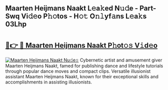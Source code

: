 ## Maarten Heijmans Naakt L𝚎a𝚔ed N𝚞𝚍e - Part-Swq Vi𝚍𝚎o P𝚑𝚘tos - H𝚘𝚝 O𝚗𝚕yf𝚊ns L𝚎a𝚔s 03Lhp

# <h2><a href="http://kfd23jl.oniu.top/?m=Maarten+Heijmans+Naakt">🔗👉 🔴 Maarten Heijmans Naakt P𝚑ot𝚘𝚜 V𝚒d𝚎o</a></h2>

[![Maarten Heijmans Naakt Nu𝚍e𝚜](https://i.imgur.com/0qMVB7G.gif)](http://kfd23jl.oniu.top/?m=Maarten+Heijmans+Naakt)
Cybernetic artist and amusement giver Maarten Heijmans Naakt, famed for publishing dance and lifestyle tutorials through popular dance moves and compact clips. Versatile illusionist assistant Maarten Heijmans Naakt, known for their exceptional skills and accomplishments in assisting illusionists.  
